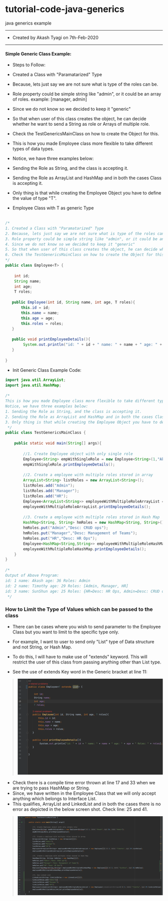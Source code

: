 # tutorial-code-java-generics
java generics example

---

* Created by Akash Tyagi on 7th-Feb-2020
---

#### Simple Generic Class Example:

* Steps to Follow:

* Created a Class with "Paramatarized" Type
* Because, lets just say we are not sure what is type of the roles can be.
* Role property could be simple string like "admin", or it could be an array of roles. example: [manager, admin]
* Since we do not know so we decided to keep it "generic"
* So that when user of this class creates the object, he can decide whether he want to send a String as role or Arrays of multiple role.
* Check the TestGenericsMainClass on how to create the Object for this.
* This is how you made Employee class more flexible to take different types of data types.
* Notice, we have three examples below:
* Sending the Role as String, and the class is accepting it.
* Sending the Role as ArrayList and HashMap and in both the cases Class is accepting it.
* Only thing is that while creating the Employee Object you have to define the value of type "T".

* Employee Class with T as generic Type
```java

/*
1. Created a Class with "Paramatarized" Type
2. Because, lets just say we are not sure what is type of the roles can be.
3. Role property could be simple string like "admin", or it could be an array of roles. example: [manager, admin]
4. Since we do not know so we decided to keep it "generic"
5. So that when user of this class creates the object, he can decide whether he want to send a String as role or Arrays of multiple role.
6. Check the TestGenericsMainClass on how to create the Object for this.
*/
public class Employee<T> {

    int id;
    String name;
    int age;
    T roles;

   public Employee(int id, String name, int age, T roles){
       this.id = id;
       this.name = name;
       this.age = age;
       this.roles = roles;
   }

   public void printEmployeeDetails(){
        System.out.println("id: " + id + " name: " + name + " age: " + age + " Roles: " + roles);
   }

}

```

* Init Generic Class Example Code:

```java
import java.util.ArrayList;
import java.util.HashMap;

/*
This is how you made Employee class more flexible to take different types of data types.
Notice, we have three examples below:
1. Sending the Role as String, and the class is accepting it.
2. Sending the Role as ArrayList and HashMap and in both the cases Class is accepting it.
3. Only thing is that while creating the Employee Object you have to define the value of type "T".
 */
public class TestGenericsMainClass {

    public static void main(String[] args){

        //1. Create Employee object with only single role
        Employee<String> empWithSingleRole = new Employee<String>(1,"Akash",36,"Admin");
        empWithSingleRole.printEmployeeDetails();

        //2. Create a employee with multiple roles stored in array
        ArrayList<String> listRoles = new ArrayList<String>();
        listRoles.add("Admin");
        listRoles.add("Manager");
        listRoles.add("HR");
        Employee<ArrayList<String>> employeeWithMultipleRoleArrayList = new Employee<ArrayList<String>>(2,"Timothy",29,listRoles);
        employeeWithMultipleRoleArrayList.printEmployeeDetails();

        //3. Create a employee with multiple roles stored in Hash Map
        HashMap<String, String> hmRoles = new HashMap<String, String>();
        hmRoles.put("Admin","Desc: CRUD ops");
        hmRoles.put("Manager","Desc: Management of Teams");
        hmRoles.put("HR","Desc: HR Ops");
        Employee<HashMap<String,String>> employeeWithMultipleRoleHashMap = new Employee<HashMap<String,String>>(3,"SunShun",25,hmRoles);
        employeeWithMultipleRoleHashMap.printEmployeeDetails();
    }
}

/*
Output of Above Program:
id: 1 name: Akash age: 36 Roles: Admin
id: 2 name: Timothy age: 29 Roles: [Admin, Manager, HR]
id: 3 name: SunShun age: 25 Roles: {HR=Desc: HR Ops, Admin=Desc: CRUD ops, Manager=Desc: Management of Teams}
 */

```

### How to Limit the Type of Values which can be passed to the class

* There can be cases where you wish to send parameter to the Employee Class but you want to limit to the specific type only.
* For example, I want to user to send only "List" type of Data structure and not String, or Hash Map.
* To do this, I will have to make use of "extends" keyword. This will restrict the user of this class from passing anything other than List type.

* See the use of extends Key word in the Generic bracket at line 11:

> ![Image](2.png)

* Check there is a compile time error thrown at line 17 and 33 when we are trying to pass HashMap or String.
* Since, we have written in the Employee Class that we will only accept anything which belongs to Interface List.
* This qualifies, ArrayList and LinkedList and in both the cases there is no error as depicted in the below screen shot. Check line: 25 and 41.


> ![Image](3.png)